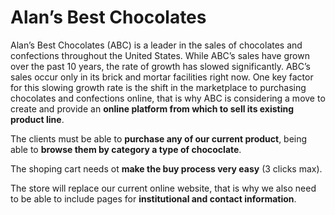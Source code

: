 # Alan’s Best Chocolates

Alan’s Best Chocolates (ABC) is a leader in the sales of chocolates and confections throughout the United States. While ABC’s sales have grown over the past 10 years, the rate of growth has slowed significantly. ABC’s sales occur only in its brick and mortar facilities right now. One key factor for this slowing growth rate is the shift in the marketplace to purchasing chocolates and confections online, that is why ABC is considering a move to create and provide an **online platform from which to sell its existing product line**.

The clients must be able to **purchase any of our current product**, being able to **browse them by category a type of chococlate**.

The shoping cart needs ot **make the buy process very easy** (3 clicks max).

The store will replace our current online website, that is why we also need to be able to include pages for **institutional and contact information**.
